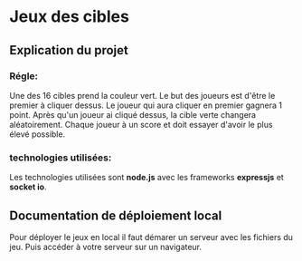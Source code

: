 # Jeux des cibles

## Explication du projet 

### Régle:
Une des 16 cibles prend la couleur vert. 
Le but des joueurs est d'être le premier à cliquer dessus.
Le joueur qui aura cliquer en premier gagnera 1 point.
Après qu'un joueur ai cliqué dessus, la cible verte changera aléatoirement.
Chaque joueur à un score et doit essayer d'avoir le plus élevé possible.

### technologies utilisées:
Les technologies utilisées sont **node.js** avec les frameworks **expressjs** et **socket io**.



## Documentation de déploiement local
Pour déployer le jeux en local il faut démarer un serveur avec les fichiers du jeu.
Puis accéder à votre serveur sur un navigateur.
